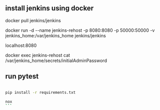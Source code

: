 ## install jenkins using docker

docker pull jenkins/jenkins

docker run -d --name jenkins-rehost -p 8080:8080 -p 50000:50000 -v jenkins_home:/var/jenkins_home jenkins/jenkins

localhost:8080

docker exec jenkins-rehost cat /var/jenkins_home/secrets/initialAdminPassword

## run pytest

````bash

pip install -r requirements.txt

nox
```